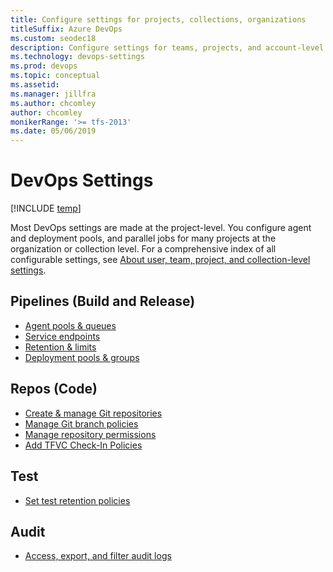 ```yaml
---
title: Configure settings for projects, collections, organizations
titleSuffix: Azure DevOps
ms.custom: seodec18
description: Configure settings for teams, projects, and account-level objects
ms.technology: devops-settings
ms.prod: devops
ms.topic: conceptual
ms.assetid: 
ms.manager: jillfra
ms.author: chcomley
author: chcomley
monikerRange: '>= tfs-2013'
ms.date: 05/06/2019
---
```


# DevOps Settings

[!INCLUDE [temp](../../_shared/version-vsts-tfs-all-versions.md)]

Most DevOps settings are made at the project-level. You configure agent and deployment pools, and parallel jobs for many projects at the organization or collection level. For a comprehensive index of all configurable settings, see [About user, team, project, and collection-level settings](about-settings.md).

## Pipelines (Build and Release)

- [Agent pools & queues](../../pipelines/agents/pools-queues.md?toc=/azure/devops/organizations/settings/toc.json&bc=/azure/devops/organizations/settings/breadcrumb/toc.json) 
- [Service endpoints](../../pipelines/library/service-endpoints.md?toc=/azure/devops/organizations/settings/toc.json&bc=/azure/devops/organizations/settings/breadcrumb/toc.json) 
- [Retention & limits](../../pipelines/policies/retention.md?toc=/azure/devops/organizations/settings/toc.json&bc=/azure/devops/organizations/settings/breadcrumb/toc.json) 
- [Deployment pools & groups](../../pipelines/release/deployment-groups/index.md?toc=/azure/devops/organizations/settings/toc.json&bc=/azure/devops/organizations/settings/breadcrumb/toc.json) 


## Repos (Code)

- [Create & manage Git repositories]( ../../git/create-new-repo.md?toc=/azure/devops/organizations/settings/toc.json&bc=/azure/devops/organizations/settings/breadcrumb/toc.json) 
- [Manage Git branch policies](../../git/branch-policies.md?toc=/azure/devops/organizations/settings/toc.json&bc=/azure/devops/organizations/settings/breadcrumb/toc.json) 
- [Manage repository permissions](../security/set-git-tfvc-repository-permissions.md?toc=/azure/devops/organizations/settings/toc.json&bc=/azure/devops/organizations/settings/breadcrumb/toc.json) 
- [Add TFVC Check-In Policies](../../tfvc/add-check-policies.md?toc=/azure/devops/organizations/settings/toc.json&bc=/azure/devops/organizations/settings/breadcrumb/toc.json) 


## Test

- [Set test retention policies](../../test/how-long-to-keep-test-results.md?toc=/azure/devops/organizations/settings/toc.json&bc=/azure/devops/organizations/settings/breadcrumb/toc.json) 

## Audit

- [Access, export, and filter audit logs](azure-devops-auditing.md)


